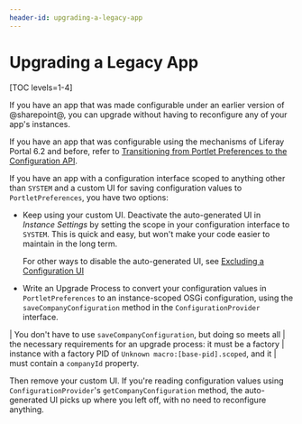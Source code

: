 ```yaml
---
header-id: upgrading-a-legacy-app
---
```


# Upgrading a Legacy App

[TOC levels=1-4]

If you have an app that was made configurable under an earlier version of
@sharepoint@, you can upgrade without having to reconfigure any of your app's
instances.

If you have an app that was configurable using the mechanisms of Liferay Portal
6.2 and before, refer to 
[Transitioning from Portlet Preferences to the Configuration API](/docs/7-0/tutorials/-/knowledge_base/t/transitioning-from-portlet-preferences-to-the-configuration-api).

If you have an app with a configuration interface scoped to anything other than
`SYSTEM` and a custom UI for saving configuration values to
`PortletPreferences`, you have two options:

-   Keep using your custom UI. Deactivate the auto-generated UI in *Instance
    Settings* by setting the scope in your configuration interface to `SYSTEM`.
    This is quick and easy, but won't make your code easier to maintain in the
    long term.

    For other ways to disable the auto-generated UI, see
    [Excluding a Configuration UI](/docs/7-2/frameworks/-/knowledge_base/f/customizing-the-configuration-user-interface#excluding-a-configuration-ui)

-   Write an Upgrade Process to convert your configuration values in
    `PortletPreferences` to an instance-scoped OSGi configuration, using the
    `saveCompanyConfiguration` method in the `ConfigurationProvider` interface.

| You don't have to use `saveCompanyConfiguration`, but doing so meets all
| the necessary requirements for an upgrade process: it must be a factory
| instance with a factory PID of `Unknown macro:[base-pid].scoped`, and it
| must contain a `companyId` property.

Then remove your custom UI. If you're reading configuration values
using `ConfigurationProvider`'s `getCompanyConfiguration` method, the
auto-generated UI picks up where you left off, with no need to reconfigure
anything.
